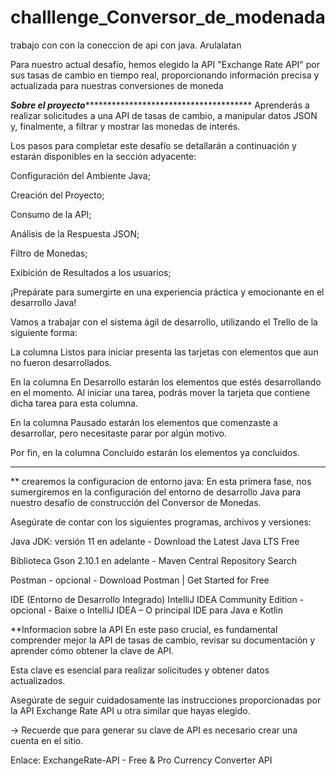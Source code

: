 # challlenge_Conversor_de_modenada
trabajo con con la coneccion de api con java. Arulalatan

Para nuestro actual desafío, hemos elegido la API "Exchange Rate API" por sus tasas de cambio en tiempo real, proporcionando información precisa y actualizada para nuestras conversiones de moneda

***************************Sobre el proyecto*****************************************************************
Aprenderás a realizar solicitudes a una API de tasas de cambio, a manipular datos JSON y, finalmente, a filtrar y mostrar las monedas de interés.

Los pasos para completar este desafío se detallarán a continuación y estarán disponibles en la sección adyacente:

Configuración del Ambiente Java;

Creación del Proyecto;

Consumo de la API;

Análisis de la Respuesta JSON;

Filtro de Monedas;

Exibición de Resultados a los usuarios;

¡Prepárate para sumergirte en una experiencia práctica y emocionante en el desarrollo Java!

Vamos a trabajar con el sistema ágil de desarrollo, utilizando el Trello de la siguiente forma:

La columna Listos para iniciar presenta las tarjetas con elementos que aun no fueron desarrollados.

En la columna En Desarrollo estarán los elementos que estés desarrollando en el momento. Al iniciar una tarea, podrás mover la tarjeta que contiene dicha tarea para esta columna.

En la columna Pausado estarán los elementos que comenzaste a desarrollar, pero necesitaste parar por algún motivo.

Por fin, en la columna Concluido estarán los elementos ya concluidos.

********************************************************************************************************************



** crearemos la configuracion de entorno java:
  En esta primera fase, nos sumergiremos en la configuración del entorno de desarrollo Java para nuestro desafío de construcción del Conversor de Monedas.

Asegúrate de contar con los siguientes programas, archivos y versiones:

Java JDK: versión 11 en adelante -
Download the Latest Java LTS Free

Biblioteca Gson 2.10.1 en adelante -
Maven Central Repository Search

Postman - opcional -
Download Postman | Get Started for Free

IDE (Entorno de Desarrollo Integrado) IntelliJ IDEA Community Edition - opcional -
Baixe o IntelliJ IDEA – O principal IDE para Java e Kotlin

**Informacion sobre la API
  En este paso crucial, es fundamental comprender mejor la API de tasas de cambio, revisar su documentación y aprender cómo obtener la clave de API.

Esta clave es esencial para realizar solicitudes y obtener datos actualizados.

Asegúrate de seguir cuidadosamente las instrucciones proporcionadas por la API Exchange Rate API u otra similar que hayas elegido.

→ Recuerde que para generar su clave de API es necesario crear una cuenta en el sitio.

Enlace: ExchangeRate-API - Free & Pro Currency Converter API
